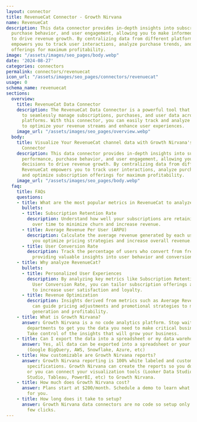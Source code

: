 ```yaml
---
layout: connector
title: RevenueCat Connector - Growth Nirvana
name: RevenueCat
description: This data connector provides in-depth insights into subscription performance,
  purchase behavior, and user engagement, allowing you to make informed decisions
  to drive revenue growth. By centralizing data from different platforms, RevenueCat
  empowers you to track user interactions, analyze purchase trends, and optimize subscription
  offerings for maximum profitability.
image: "/assets/images/seo_pages/body.webp"
date: '2024-08-27'
categories: connectors
permalink: connectors/revenuecat
icon_url: "/assets/images/seo_pages/connectors/revenuecat"
usage: 0
schema_name: revenuecat
sections:
  overview:
    title: RevenueCat Data Connector
    description: The RevenueCat Data Connector is a powerful tool that allows you
      to seamlessly manage subscriptions, purchases, and user data across various
      platforms. With this connector, you can easily track and analyze important metrics
      to optimize your revenue streams and enhance user experiences.
    image_url: "/assets/images/seo_pages/overview.webp"
  body:
    title: Visualize Your RevenueCat channel data with Growth Nirvana's RevenueCat
      Connector
    description: This data connector provides in-depth insights into subscription
      performance, purchase behavior, and user engagement, allowing you to make informed
      decisions to drive revenue growth. By centralizing data from different platforms,
      RevenueCat empowers you to track user interactions, analyze purchase trends,
      and optimize subscription offerings for maximum profitability.
    image_url: "/assets/images/seo_pages/body.webp"
  faq:
    title: FAQs
    questions:
    - title: What are the most popular metrics in RevenueCat to analyze?
      bullets:
      - title: Subscription Retention Rate
        description: Understand how well your subscriptions are retaining customers
          over time to minimize churn and increase revenue.
      - title: Average Revenue Per User (ARPU)
        description: Calculate the average revenue generated by each user, helping
          you optimize pricing strategies and increase overall revenue.
      - title: User Conversion Rate
        description: Track the percentage of users who convert from free to paid subscriptions,
          providing valuable insights into user behavior and conversion funnel performance.
    - title: Why analyze RevenueCat?
      bullets:
      - title: Personalized User Experiences
        description: By analyzing key metrics like Subscription Retention Rate and
          User Conversion Rate, you can tailor subscription offerings and user experiences
          to increase user satisfaction and loyalty.
      - title: Revenue Optimization
        description: Insights derived from metrics such as Average Revenue Per User
          can guide pricing adjustments and promotional strategies to maximize revenue
          generation and profitability.
    - title: What is Growth Nirvana?
      answer: Growth Nirvana is a no code analytics platform. Stop waiting for other
        departments to get you the data you need to make critical business decisions.
        Take control of the insights that will grow your business.
    - title: Can I export the data into a spreadsheet or my data warehouse?
      answer: Yes, all data can be exported into a spreadsheet or your data warehouse
        (Google BigQuery, AWS, Snowflake, Azure, etc)
    - title: How customizable are Growth Nirvana reports?
      answer: Growth Nirvana reporting is 100% white labeled and customized to your
        specifications. Growth Nirvana can create the reports so you don’t have to
        or you can connect your visualization tools (Looker Data Studio/Google Data
        Studio, Tableau, PowerBI, etc) to Growth Nirvana.
    - title: How much does Growth Nirvana cost?
      answer: Plans start at $200/month. Schedule a demo to learn what plan is best
        for you.
    - title: How long does it take to setup?
      answer: Growth Nirvana data connectors are no code so setup only requires a
        few clicks.
---
```

